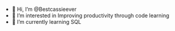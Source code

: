 - 👋 Hi, I’m @Bestcassieever
- 👀 I’m interested in Improving productivity through code learning
- 🌱 I’m currently learning SQL


<!---
Bestcassieever/Bestcassieever is a ✨ special ✨ repository because its `README.md` (this file) appears on your GitHub profile.
You can click the Preview link to take a look at your changes.
--->
